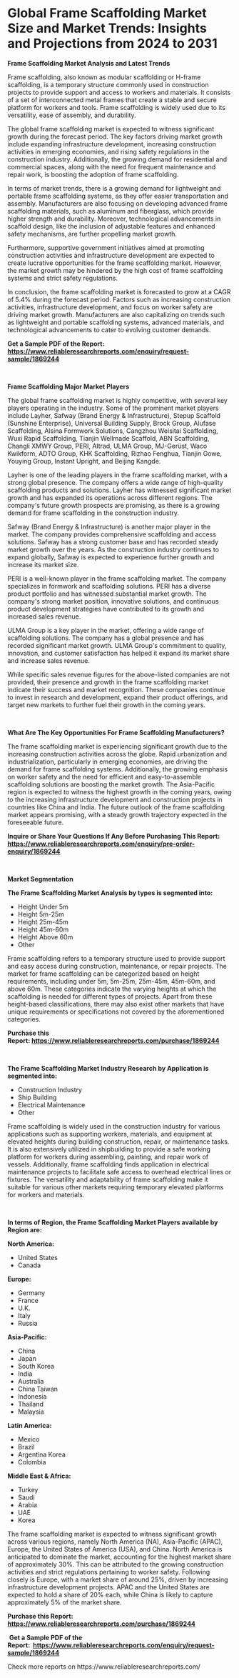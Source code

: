 <p><h1>Global Frame Scaffolding Market Size and Market Trends: Insights and Projections from 2024 to 2031</h1></p><p><strong>Frame Scaffolding Market Analysis and Latest Trends</strong></p>
<p><p>Frame scaffolding, also known as modular scaffolding or H-frame scaffolding, is a temporary structure commonly used in construction projects to provide support and access to workers and materials. It consists of a set of interconnected metal frames that create a stable and secure platform for workers and tools. Frame scaffolding is widely used due to its versatility, ease of assembly, and durability.</p><p>The global frame scaffolding market is expected to witness significant growth during the forecast period. The key factors driving market growth include expanding infrastructure development, increasing construction activities in emerging economies, and rising safety regulations in the construction industry. Additionally, the growing demand for residential and commercial spaces, along with the need for frequent maintenance and repair work, is boosting the adoption of frame scaffolding.</p><p>In terms of market trends, there is a growing demand for lightweight and portable frame scaffolding systems, as they offer easier transportation and assembly. Manufacturers are also focusing on developing advanced frame scaffolding materials, such as aluminum and fiberglass, which provide higher strength and durability. Moreover, technological advancements in scaffold design, like the inclusion of adjustable features and enhanced safety mechanisms, are further propelling market growth.</p><p>Furthermore, supportive government initiatives aimed at promoting construction activities and infrastructure development are expected to create lucrative opportunities for the frame scaffolding market. However, the market growth may be hindered by the high cost of frame scaffolding systems and strict safety regulations.</p><p>In conclusion, the frame scaffolding market is forecasted to grow at a CAGR of 5.4% during the forecast period. Factors such as increasing construction activities, infrastructure development, and focus on worker safety are driving market growth. Manufacturers are also capitalizing on trends such as lightweight and portable scaffolding systems, advanced materials, and technological advancements to cater to evolving customer demands.</p></p>
<p><strong>Get a Sample PDF of the Report:&nbsp; <a href="https://www.reliableresearchreports.com/enquiry/request-sample/1869244">https://www.reliableresearchreports.com/enquiry/request-sample/1869244</a></strong></p>
<p>&nbsp;</p>
<p><strong>Frame Scaffolding Major Market Players</strong></p>
<p><p>The global frame scaffolding market is highly competitive, with several key players operating in the industry. Some of the prominent market players include Layher, Safway (Brand Energy & Infrastructure), Stepup Scaffold (Sunshine Enterprise), Universal Building Supply, Brock Group, Alufase Scaffolding, Alsina Formwork Solutions, Cangzhou Weisitai Scaffolding, Wuxi Rapid Scaffolding, Tianjin Wellmade Scaffold, ABN Scaffolding, Changli XMWY Group, PERI, Altrad, ULMA Group, MJ-Gerüst, Waco Kwikform, ADTO Group, KHK Scaffolding, Rizhao Fenghua, Tianjin Gowe, Youying Group, Instant Upright, and Beijing Kangde.</p><p>Layher is one of the leading players in the frame scaffolding market, with a strong global presence. The company offers a wide range of high-quality scaffolding products and solutions. Layher has witnessed significant market growth and has expanded its operations across different regions. The company's future growth prospects are promising, as there is a growing demand for frame scaffolding in the construction industry.</p><p>Safway (Brand Energy & Infrastructure) is another major player in the market. The company provides comprehensive scaffolding and access solutions. Safway has a strong customer base and has recorded steady market growth over the years. As the construction industry continues to expand globally, Safway is expected to experience further growth and increase its market size.</p><p>PERI is a well-known player in the frame scaffolding market. The company specializes in formwork and scaffolding solutions. PERI has a diverse product portfolio and has witnessed substantial market growth. The company's strong market position, innovative solutions, and continuous product development strategies have contributed to its growth and increased sales revenue.</p><p>ULMA Group is a key player in the market, offering a wide range of scaffolding solutions. The company has a global presence and has recorded significant market growth. ULMA Group's commitment to quality, innovation, and customer satisfaction has helped it expand its market share and increase sales revenue.</p><p>While specific sales revenue figures for the above-listed companies are not provided, their presence and growth in the frame scaffolding market indicate their success and market recognition. These companies continue to invest in research and development, expand their product offerings, and target new markets to further fuel their growth in the coming years.</p></p>
<p>&nbsp;</p>
<p><strong>What Are The Key Opportunities For Frame Scaffolding Manufacturers?</strong></p>
<p><p>The frame scaffolding market is experiencing significant growth due to the increasing construction activities across the globe. Rapid urbanization and industrialization, particularly in emerging economies, are driving the demand for frame scaffolding systems. Additionally, the growing emphasis on worker safety and the need for efficient and easy-to-assemble scaffolding solutions are boosting the market growth. The Asia-Pacific region is expected to witness the highest growth in the coming years, owing to the increasing infrastructure development and construction projects in countries like China and India. The future outlook of the frame scaffolding market appears promising, with a steady growth trajectory expected in the foreseeable future.</p></p>
<p><strong>Inquire or Share Your Questions If Any Before Purchasing This Report: <a href="https://www.reliableresearchreports.com/enquiry/pre-order-enquiry/1869244">https://www.reliableresearchreports.com/enquiry/pre-order-enquiry/1869244</a></strong></p>
<p>&nbsp;</p>
<p><strong>Market Segmentation</strong></p>
<p><strong>The Frame Scaffolding Market Analysis by types is segmented into:</strong></p>
<p><ul><li>Height Under 5m</li><li>Height 5m-25m</li><li>Height 25m-45m</li><li>Height 45m-60m</li><li>Height Above 60m</li><li>Other</li></ul></p>
<p><p>Frame scaffolding refers to a temporary structure used to provide support and easy access during construction, maintenance, or repair projects. The market for frame scaffolding can be categorized based on height requirements, including under 5m, 5m-25m, 25m-45m, 45m-60m, and above 60m. These categories indicate the varying heights at which the scaffolding is needed for different types of projects. Apart from these height-based classifications, there may also exist other markets that have unique requirements or specifications not covered by the aforementioned categories.</p></p>
<p><strong>Purchase this Report:&nbsp;<a href="https://www.reliableresearchreports.com/purchase/1869244">https://www.reliableresearchreports.com/purchase/1869244</a></strong></p>
<p>&nbsp;</p>
<p><strong>The Frame Scaffolding Market Industry Research by Application is segmented into:</strong></p>
<p><ul><li>Construction Industry</li><li>Ship Building</li><li>Electrical Maintenance</li><li>Other</li></ul></p>
<p><p>Frame scaffolding is widely used in the construction industry for various applications such as supporting workers, materials, and equipment at elevated heights during building construction, repair, or maintenance tasks. It is also extensively utilized in shipbuilding to provide a safe working platform for workers during assembling, painting, and repair work of vessels. Additionally, frame scaffolding finds application in electrical maintenance projects to facilitate safe access to overhead electrical lines or fixtures. The versatility and adaptability of frame scaffolding make it suitable for various other markets requiring temporary elevated platforms for workers and materials.</p></p>
<p>&nbsp;</p>
<p><strong>In terms of Region, the Frame Scaffolding Market Players available by Region are:</strong></p>
<p>
    <p> <strong> North America: </strong>
        <ul>
            <li>United States</li>
            <li>Canada</li>
        </ul>
        </p> 
    <p> <strong> Europe: </strong>
        <ul>
            <li>Germany</li>
            <li>France</li>
            <li>U.K.</li>
            <li>Italy</li>
            <li>Russia</li>
        </ul>
        </p> 
    <p> <strong> Asia-Pacific: </strong>
        <ul>
            <li>China</li>
            <li>Japan</li>
            <li>South Korea</li>
            <li>India</li>
            <li>Australia</li>
            <li>China Taiwan</li>
            <li>Indonesia</li>
            <li>Thailand</li>
            <li>Malaysia</li>
        </ul>
        </p> 
    <p> <strong> Latin America: </strong>
        <ul>
            <li>Mexico</li>
            <li>Brazil</li>
            <li>Argentina Korea</li>
            <li>Colombia</li>
        </ul>
        </p> 
    <p> <strong> Middle East & Africa: </strong>
        <ul>
            <li>Turkey</li>
            <li>Saudi</li>
            <li>Arabia</li>
            <li>UAE</li>
            <li>Korea</li>
        </ul>
    </p>
    </p>
<p><p>The frame scaffolding market is expected to witness significant growth across various regions, namely North America (NA), Asia-Pacific (APAC), Europe, the United States of America (USA), and China. North America is anticipated to dominate the market, accounting for the highest market share of approximately 30%. This can be attributed to the growing construction activities and strict regulations pertaining to worker safety. Following closely is Europe, with a market share of around 25%, driven by increasing infrastructure development projects. APAC and the United States are expected to hold a share of 20% each, while China is likely to capture approximately 5% of the market share.</p></p>
<p><strong>Purchase this Report: <a href="https://www.reliableresearchreports.com/purchase/1869244">https://www.reliableresearchreports.com/purchase/1869244</a></strong></p>
<p>&nbsp;<strong>Get a Sample PDF of the Report:&nbsp;&nbsp;<a href="https://www.reliableresearchreports.com/enquiry/request-sample/1869244">https://www.reliableresearchreports.com/enquiry/request-sample/1869244</a></strong></p>
<p><strong></strong></p>
<p>Check more reports on https://www.reliableresearchreports.com/</p>